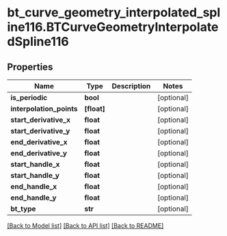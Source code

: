 # bt_curve_geometry_interpolated_spline116.BTCurveGeometryInterpolatedSpline116

## Properties
Name | Type | Description | Notes
------------ | ------------- | ------------- | -------------
**is_periodic** | **bool** |  | [optional] 
**interpolation_points** | **[float]** |  | [optional] 
**start_derivative_x** | **float** |  | [optional] 
**start_derivative_y** | **float** |  | [optional] 
**end_derivative_x** | **float** |  | [optional] 
**end_derivative_y** | **float** |  | [optional] 
**start_handle_x** | **float** |  | [optional] 
**start_handle_y** | **float** |  | [optional] 
**end_handle_x** | **float** |  | [optional] 
**end_handle_y** | **float** |  | [optional] 
**bt_type** | **str** |  | [optional] 

[[Back to Model list]](../README.md#documentation-for-models) [[Back to API list]](../README.md#documentation-for-api-endpoints) [[Back to README]](../README.md)


